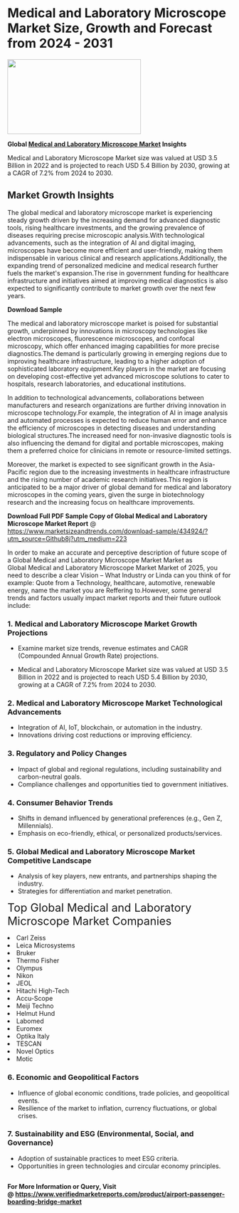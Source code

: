 <H1>Medical and Laboratory Microscope Market Size, Growth and Forecast from 2024 - 2031</H1><img class="aligncenter size-medium wp-image-584254" src="https://thirdeyenews.in/wp-content/uploads/2024/09/Global-Market-Research-300x168.jpeg" alt="" width="300" height="168" /><p><strong>Global&nbsp;<a href="https://www.marketsizeandtrends.com/download-sample/434924/?utm_source=Github8j?utm_medium=223">Medical and Laboratory Microscope Market</a> Insights</strong></p><p>Medical and Laboratory Microscope Market size was valued at USD 3.5 Billion in 2022 and is projected to reach USD 5.4 Billion by 2030, growing at a CAGR of 7.2% from 2024 to 2030.</p><p><h2>Market Growth Insights</h2> <p>The global medical and laboratory microscope market is experiencing steady growth driven by the increasing demand for advanced diagnostic tools, rising healthcare investments, and the growing prevalence of diseases requiring precise microscopic analysis.With technological advancements, such as the integration of AI and digital imaging, microscopes have become more efficient and user-friendly, making them indispensable in various clinical and research applications.Additionally, the expanding trend of personalized medicine and medical research further fuels the market's expansion.The rise in government funding for healthcare infrastructure and initiatives aimed at improving medical diagnostics is also expected to significantly contribute to market growth over the next few years.</p> <p><strong>Download Sample</strong></p> <p>The medical and laboratory microscope market is poised for substantial growth, underpinned by innovations in microscopy technologies like electron microscopes, fluorescence microscopes, and confocal microscopy, which offer enhanced imaging capabilities for more precise diagnostics.The demand is particularly growing in emerging regions due to improving healthcare infrastructure, leading to a higher adoption of sophisticated laboratory equipment.Key players in the market are focusing on developing cost-effective yet advanced microscope solutions to cater to hospitals, research laboratories, and educational institutions.</p> <p>In addition to technological advancements, collaborations between manufacturers and research organizations are further driving innovation in microscope technology.For example, the integration of AI in image analysis and automated processes is expected to reduce human error and enhance the efficiency of microscopes in detecting diseases and understanding biological structures.The increased need for non-invasive diagnostic tools is also influencing the demand for digital and portable microscopes, making them a preferred choice for clinicians in remote or resource-limited settings.</p> <p>Moreover, the market is expected to see significant growth in the Asia-Pacific region due to the increasing investments in healthcare infrastructure and the rising number of academic research initiatives.This region is anticipated to be a major driver of global demand for medical and laboratory microscopes in the coming years, given the surge in biotechnology research and the increasing focus on healthcare improvements.</p> <p><span class=""><strong>Download Full PDF Sample Copy of Global Medical and Laboratory Microscope Market Report</strong> @ <a href="https://www.marketsizeandtrends.com/download-sample/434924/?utm_source=Github8j?utm_medium=223" target="_blank">https://www.marketsizeandtrends.com/download-sample/434924/?utm_source=Github8j?utm_medium=223</a></span></p><p>In order to make an accurate and perceptive description of future scope of a Global&nbsp;Medical and Laboratory Microscope Market Market as Global&nbsp;Medical and Laboratory Microscope Market Market of 2025, you need to describe a clear Vision &ndash; What Industry or Linda can you think of for example: Quote from a Technology, healthcare, automotive, renewable energy, name the market you are Reffering to.However, some general trends and factors usually impact market reports and their future outlook include:</p><h3>1.&nbsp;<strong>Medical and Laboratory Microscope Market Growth Projections</strong></h3><ul><li>Examine market size trends, revenue estimates and CAGR (Compounded Annual Growth Rate) projections.</li><li><p>Medical and Laboratory Microscope Market size was valued at USD 3.5 Billion in 2022 and is projected to reach USD 5.4 Billion by 2030, growing at a CAGR of 7.2% from 2024 to 2030.</p></li></ul><h3>2.&nbsp;<strong>Medical and Laboratory Microscope Market Technological Advancements</strong></h3><ul><li>Integration of AI, IoT, blockchain, or automation in the industry.</li><li>Innovations driving cost reductions or improving efficiency.</li></ul><h3>3.&nbsp;<strong>Regulatory and Policy Changes</strong></h3><ul><li>Impact of global and regional regulations, including sustainability and carbon-neutral goals.</li><li>Compliance challenges and opportunities tied to government initiatives.</li></ul><h3>4.&nbsp;<strong>Consumer Behavior Trends</strong></h3><ul><li>Shifts in demand influenced by generational preferences (e.g., Gen Z, Millennials).</li><li>Emphasis on eco-friendly, ethical, or personalized products/services.</li></ul><h3>5.&nbsp;<strong>Global Medical and Laboratory Microscope Market Competitive Landscape</strong></h3><ul><li>Analysis of key players, new entrants, and partnerships shaping the industry.</li><li>Strategies for differentiation and market penetration.</li></ul><p data-pm-slice="1 1 []"><span style="color: inherit; font-family: inherit; font-size: 25px;">Top Global Medical and Laboratory Microscope Market Companies</span></p><div class="" data-test-id=""><p><li>Carl Zeiss</li><li> Leica Microsystems</li><li> Bruker</li><li> Thermo Fisher</li><li> Olympus</li><li> Nikon</li><li> JEOL</li><li> Hitachi High-Tech</li><li> Accu-Scope</li><li> Meiji Techno</li><li> Helmut Hund</li><li> Labomed</li><li> Euromex</li><li> Optika Italy</li><li> TESCAN</li><li> Novel Optics</li><li> Motic</li></p></div><h3>6.&nbsp;<strong>Economic and Geopolitical Factors</strong></h3><ul><li>Influence of global economic conditions, trade policies, and geopolitical events.</li><li>Resilience of the market to inflation, currency fluctuations, or global crises.</li></ul><h3>7.&nbsp;<strong>Sustainability and ESG (Environmental, Social, and Governance)</strong></h3><ul><li>Adoption of sustainable practices to meet ESG criteria.</li><li>Opportunities in green technologies and circular economy principles.</li></ul><h2><strong style="font-size: 14px;">For More Information or Query, Visit @&nbsp;</strong><a style="background-color: #ffffff; font-size: 14px;" href="https://www.marketsizeandtrends.com/report/medical-and-laboratory-microscope-market/" target="_blank">https://www.verifiedmarketreports.com/product/airport-passenger-boarding-bridge-market</a></h2>
